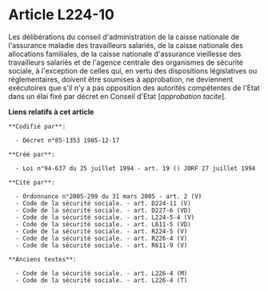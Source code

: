 # Article L224-10

Les délibérations du conseil d'administration de la caisse nationale de l'assurance maladie des travailleurs salariés, de la
caisse nationale des allocations familiales, de la caisse nationale d'assurance vieillesse des travailleurs salariés et de
l'agence centrale des organismes de sécurité sociale, à l'exception de celles qui, en vertu des dispositions législatives ou
réglementaires, doivent être soumises à approbation, ne deviennent exécutoires que s'il n'y a pas opposition des autorités
compétentes de l'Etat dans un  élai fixé par décret en Conseil d'Etat [*approbation tacite*].

**Liens relatifs à cet article**

	**Codifié par**:

	  - Décret n°85-1353 1985-12-17

	**Créé par**:

	  - Loi n°94-637 du 25 juillet 1994 - art. 19 () JORF 27 juillet 1994

	**Cité par**:

	  - Ordonnance n°2005-299 du 31 mars 2005 - art. 2 (V)
	  - Code de la sécurité sociale. - art. D224-11 (V)
	  - Code de la sécurité sociale. - art. D227-6 (VD)
	  - Code de la sécurité sociale. - art. L224-5-4 (V)
	  - Code de la sécurité sociale. - art. L611-5 (VD)
	  - Code de la sécurité sociale. - art. R224-5 (V)
	  - Code de la sécurité sociale. - art. R226-4 (V)
	  - Code de la sécurité sociale. - art. R611-9 (V)

	**Anciens textes**:

	  - Code de la sécurité sociale. - art. L226-4 (M)
	  - Code de la sécurité sociale. - art. L226-4 (T)

